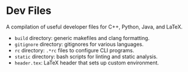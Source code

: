 # Dev Files

A compilation of useful developer files for C++, Python, Java, and LaTeX.

- `build` directory: generic makefiles and clang formatting.
- `gitignore` directory: gitignores for various languages.
- `rc` directory: `.*rc` files to configure CLI programs.
- `static` directory: bash scripts for linting and static analysis.
- `header.tex`: LaTeX header that sets up custom environment.
